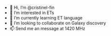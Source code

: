 - 👋 Hi, I’m @cristinel-fin
- 👀 I’m interested in ETs
- 🌱 I’m currently learning ET language
- 💞️ I’m looking to collaborate on Galaxy discovery
- 📫 Send me an message at 1420 MHz


